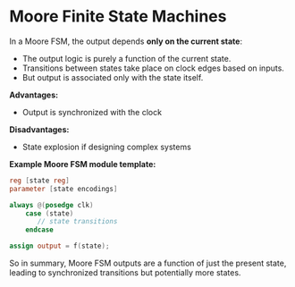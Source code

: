 # Moore Finite State Machines 

In a Moore FSM, the output depends **only on the current state**:

- The output logic is purely a function of the current state.
- Transitions between states take place on clock edges based on inputs.
- But output is associated only with the state itself.

**Advantages:**

- Output is synchronized with the clock 

**Disadvantages:** 

- State explosion if designing complex systems

**Example Moore FSM module template:**

```verilog 
reg [state reg]
parameter [state encodings]

always @(posedge clk)  
    case (state)
       // state transitions
    endcase

assign output = f(state);
```

So in summary, Moore FSM outputs are a function of just the present state, leading to synchronized transitions but potentially more states.
